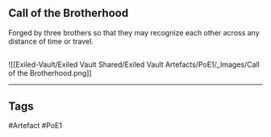 ## Call of the Brotherhood
Forged by three brothers
so that they may recognize each other
across any distance of time or travel.
##
![[Exiled-Vault/Exiled Vault Shared/Exiled Vault Artefacts/PoE1/_Images/Call of the Brotherhood.png]]

---
## Tags
#Artefact
#PoE1